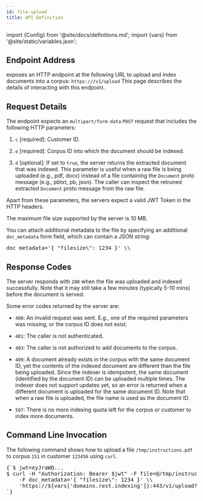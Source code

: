 ```yaml
---
id: file-upload
title: API Definition
---
```


import {Config} from '@site/docs/definitions.md';
import {vars} from '@site/static/variables.json';

## Endpoint Address

<Config v="names.product"/> exposes an HTTP endpoint at the following URL
to upload and index documents into a corpus:
<code>https://<Config v="domains.rest.indexing"/>/v1/upload</code>
This page describes the details
of interacting with this endpoint.

## Request Details

The endpoint expects an `multipart/form-data` `POST` request that includes the
following HTTP parameters:

1.  `c` [required]: Customer ID.

2.  `o` [required]: Corpus ID into which the document should be indexed.

3.  `d` [optional]: If set to `true`, the server returns the extracted
document that was indexed. This parameter is useful when a raw file is
being uploaded (e.g., pdf, docx) instead of a file containing the
`Document` proto message (e.g., pbtxt, pb, json). The caller can inspect
the retruned extracted `Document` proto message from the raw file.

Apart from these parameters, the servers expect a valid JWT Token in the HTTP
headers.

The maximum file size supported by the server is 10 MB.

You can attach additional metadata to the file by specifying an additional
`doc_metadata` form field, which can contain a JSON string:

<pre>
doc_metadata='{ "filesize\": 1234 }' \\
</pre>

## Response Codes

The server responds with `200` when the file was uploaded and indexed
successfully. Note that it may still take a few minutes (typically 5-10 mins)
before the document is served.

Some error codes returned by the server are:

-  `400`: An invalid request was sent. E.g., one of the required parameters
was missing, or the corpus ID does not exist.

-  `401`: The caller is not authenticated.

-  `403`: The caller is not authorized to add documents to the corpus.

-  `409`: A document already exists in the corpus with the same document ID,
yet the contents of the indexed document are different than the file being
uploaded. Since the indexer is idempotent, the same document (identified by
the document ID) can be uploaded multiple times. The indexer does not support
updates yet, so an error is returned when a different document is uploaded for
the same document ID. Note that when a raw file is uploaded, the file name is
used as the document ID.

-  `507`: There is no more indexing quota left for the corpus or customer to
index more documents.

## Command Line Invocation

The following command shows how to upload a file `/tmp/instructions.pdf` to
corpus `151` in customer `123456` using `curl`.
<pre>
{`$ jwt=eyJraWQ...
$ curl -H "Authorization: Bearer $jwt" -F file=@/tmp/instructions.pdf \\
    -F doc_metadata='{ "filesize\": 1234 }' \\
    'https://${vars['domains.rest.indexing']}:443/v1/upload?c=123456\&o=151'
`}
</pre>